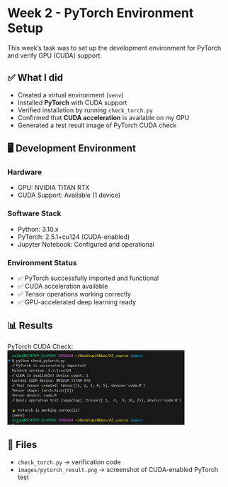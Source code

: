 # Week 2 - PyTorch Environment Setup

This week’s task was to set up the development environment for PyTorch and verify GPU (CUDA) support.

## ✅ What I did
- Created a virtual environment (`venv`)
- Installed **PyTorch** with CUDA support
- Verified installation by running `check_torch.py`
- Confirmed that **CUDA acceleration** is available on my GPU
- Generated a test result image of PyTorch CUDA check

## 🖥️ Development Environment

### Hardware
- GPU: NVIDIA TITAN RTX
- CUDA Support: Available (1 device)

### Software Stack
- Python: 3.10.x
- PyTorch: 2.5.1+cu124 (CUDA-enabled)
- Jupyter Notebook: Configured and operational

### Environment Status
- ✅ PyTorch successfully imported and functional
- ✅ CUDA acceleration available
- ✅ Tensor operations working correctly
- ✅ GPU-accelerated deep learning ready

## 📊 Results

PyTorch CUDA Check:  
<img src="./images/pytorch_result.png" alt="PyTorch CUDA Check" width="400"/>

## 📂 Files
- `check_torch.py` → verification code  
- `images/pytorch_result.png` → screenshot of CUDA-enabled PyTorch test
